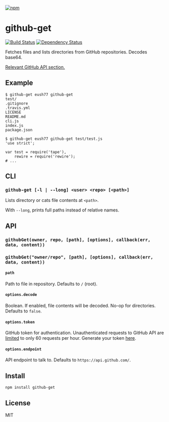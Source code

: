 [![npm](https://nodei.co/npm/github-get.png)](https://nodei.co/npm/github-get/)

# github-get

[![Build Status][travis-badge]][travis] [![Dependency Status][david-badge]][david]

Fetches files and lists directories from GitHub repositories. Decodes base64.

[Relevant GitHub API section.][api-section]

[api-section]: https://developer.github.com/v3/repos/contents/#get-contents

[travis]: https://travis-ci.org/eush77/github-get
[travis-badge]: https://travis-ci.org/eush77/github-get.svg
[david]: https://david-dm.org/eush77/github-get
[david-badge]: https://david-dm.org/eush77/github-get.png

## Example

```
$ github-get eush77 github-get
test/
.gitignore
.travis.yml
LICENSE
README.md
cli.js
index.js
package.json
```

```
$ github-get eush77 github-get test/test.js
'use strict';

var test = require('tape'),
    rewire = require('rewire');
# ...
```

## CLI

### `github-get [-l | --long] <user> <repo> [<path>]`

Lists directory or cats file contents at `<path>`.

With `--long`, prints full paths instead of relative names.

## API

### `githubGet(owner, repo, [path], [options], callback(err, data, content))`
### `githubGet("owner/repo", [path], [options], callback(err, data, content))`

#### `path`

Path to file in repository. Defaults to `/` (root).

#### `options.decode`

Boolean. If enabled, file contents will be decoded. No-op for directories. Defaults to `false`.

#### `options.token`

GitHub token for authentication. Unauthenticated requests to GitHub API are [limited][rate-limiting] to only 60 requests per hour. Generate your token [here][new-token].

[rate-limiting]: https://developer.github.com/v3/#rate-limiting
[new-token]: https://github.com/settings/tokens/new

#### `options.endpoint`

API endpoint to talk to. Defaults to `https://api.github.com/`.

## Install

```
npm install github-get
```

## License

MIT
